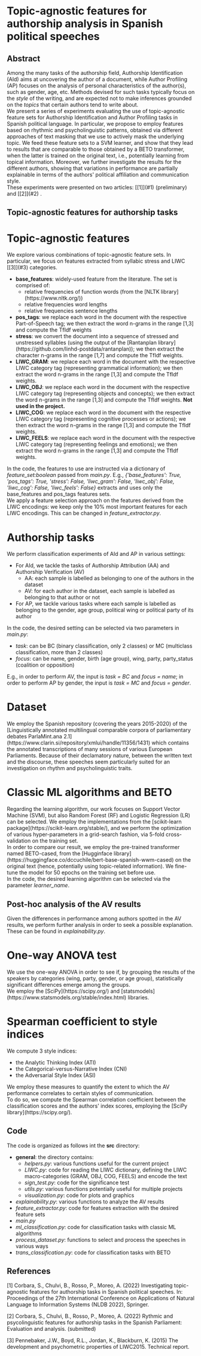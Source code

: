 # Topic-agnostic features for authorship analysis in Spanish political speeches

## Abstract
<p>Among the many tasks of the authorship field, Authorship Identification (AId) aims at uncovering the author of a document, while Author Profiling (AP) focuses on the analysis of personal characteristics of the author(s), such as gender, age, etc. Methods devised for such tasks typically focus on the <em>style</em> of the writing, and are expected not to make inferences grounded on the <em>topics</em> that certain authors tend to write about. <br>
We present a series of experiments evaluating the use of topic-agnostic feature sets for Authorship Identification and Author Profiling tasks in Spanish political language. In particular, we propose to employ features based on rhythmic and psycholinguistic patterns, obtained via different approaches of text masking that we use to actively mask the underlying topic. We feed these feature sets to a SVM learner, and show that they lead to results that are comparable to 
those obtained by a BETO transformer, when the latter is trained on the original text, i.e., potentially learning from topical information. Moreover, we further investigate the results for the different authors, showing that variations in performance are partially explainable in terms of the authors' political affiliation and communication style. <br>
These experiments were presented on two articles: [[1]](#1) (preliminary) and [[2]](#2) .</p>

## Topic-agnostic features for authorship tasks
# Topic-agnostic features
<p>We explore various combinations of topic-agnostic feature sets. In particular, we focus on features extracted from syllabic stress and LIWC [[3]](#3) categories.
<ul>
<li><strong>base_features</strong>: widely-used feature from the literature. The set is comprised of:
<ul>
<li>relative frequencies of function words (from the [NLTK library](https://www.nltk.org/))</li>
<li>relative frequencies word lengths</li>
<li>relative frequencies sentence lengths</li>
</ul></li>
<li><strong>pos_tags</strong>: we replace each word in the document with the respective Part-of-Speech tag; we then extract the word n-grams in the range [1,3] and compute the TfIdf weights </li>
<li><strong>stress</strong>: we convert the document into a sequence of stressed and unstressed syllables (using the output of the [Rantanplan library](https://github.com/linhd-postdata/rantanplan)); we then extract the character n-grams in the range [1,7] and compute the TfIdf weights. </li>
<li><strong>LIWC_GRAM</strong>: we replace each word in the document with the respective LIWC category tag (representing grammatical information); we then extract the word n-grams in the range [1,3] and compute the TfIdf weights.</li>
<li><strong>LIWC_OBJ</strong>: we replace each word in the document with the respective LIWC category tag (representing objects and concepts); we then extract the word n-grams in the range [1,3] and compute the TfIdf weights. <strong>Not used in the project.</strong></li>
<li><strong>LIWC_COG</strong>: we replace each word in the document with the respective LIWC category tag (representing cognitive processes or actions); we then extract the word n-grams in the range [1,3] and compute the TfIdf weights.</li>
<li><strong>LIWC_FEELS</strong>: we replace each word in the document with the respective LIWC category tag (representing feelings and emotions); we then extract the word n-grams in the range [1,3] and compute the TfIdf weights.</li>
</ul>

In the code, the features to use are instructed via a dictionary of <em>feature_set:boolean</em> passed from <em>main.py</em>. E.g., <em>{'base_features': True, 'pos_tags': True, 'stress': False, 'liwc_gram': False, 'liwc_obj': False,
             'liwc_cog': False, 'liwc_feels': False}</em> extracts and uses only the base_features and pos_tags features sets.<br>
We apply a feature selection approach on the features derived from the LIWC encodings: we keep only the 10% most important features for each LIWC encodings. This can be changed in <em>feature_extractor.py</em>.</p>

# Authorship tasks
<p>We perform classification experiments of AId and AP in various settings:
<ul>
<li>For AId, we tackle the tasks of Authorship Attribution (AA) and Authorship Verification (AV)
<ul>
<li>AA: each sample is labelled as belonging to one of the authors in the dataset</li>
<li>AV: for each author in the dataset, each sample is labelled as belonging to that author or not</li></ul></li>
<li> For AP, we tackle various tasks where each sample is labelled as belonging to the gender, age group, political wing or political party of its author
</ul>
In the code, the desired setting can be selected via two parameters in <em>main.py</em>:
<ul>
<li><em>task</em>: can be BC (binary classification, only 2 classes) or MC (multiclass classification, more than 2 classes) </li>
<li><em>focus</em>: can be name, gender, birth (age group), wing, party, party_status (coalition or opposition) </li>
</ul>
E.g., in order to perform AV, the input is <em>task = BC</em> and <em>focus = name</em>; in order to perform AP by gender, the input is <em>task = MC</em> and <em>focus = gender</em>. 
</p>

# Dataset
<p>We employ the Spanish repository (covering the years 2015-2020) of the [Linguistically annotated multilingual comparable corpora of parliamentary debates ParlaMint.ana 2.1](https://www.clarin.si/repository/xmlui/handle/11356/1431) which contains the annotated transcriptions of many sessions of various European Parliaments. Because of their declamatory nature, between the written text and the discourse, these speeches seem particularly suited for an investigation on rhythm and psycholinguistic traits.</p>

# Classic ML algorithms and BETO
<p>Regarding the learning algorithm, our work focuses on Support Vector Machine (SVM), but also Random Forest (RF) and Logistic Regression (LR) can be selected. We employ the implementations from the [scikit-learn package](https://scikit-learn.org/stable/), and we perform the optimization of various hyper-parameters in a grid-search fashion, via 5-fold cross-validation on the training set. <br>
In order to compare our result, we employ the pre-trained transformer named BETO-cased, from the [Hugginface library] (https://huggingface.co/dccuchile/bert-base-spanish-wwm-cased) on the original text (hence, potentially using topic-related information). We fine-tune the model for 50 epochs on the training set before use. <br>
In the code, the desired learning algorithm can be selected via the parameter <em>learner_name</em>.</p>

## Post-hoc analysis of the AV results
<p> Given the differences in performance among authors spotted in the AV results, we perform further analysis in order to seek a possible explanation. These can be found in <em>explainability.py</em>. </p>

# One-way ANOVA test
<p> We use the one-way ANOVA in order to see if, by grouping the results of the speakers by categories (wing, party, gender, or age group), statistically significant differences emerge among the groups.<br>
We employ the [SciPy](https://scipy.org/) and [statsmodels](https://www.statsmodels.org/stable/index.html) libraries. </p>

# Spearman coefficient to style indices
<p> We compute 3 style indices:
<ul>
<li>the Analytic Thinking Index (ATI)</li>
<li>the Categorical-versus-Narrative Index (CNI)</li>
<li>the Adversarial Style Index (ASI)</li>
</ul>
We employ these measures to quantify the extent to which the AV performance correlates to certain styles of communication.<br>
To do so, we compute the Spearman correlation coefficient between the classification scores and the authors' index scores, employing the [SciPy library](https://scipy.org/). </p>

## Code 
<p>The code is organized as follows int the <strong>src</strong> directory:
<ul>
<li><strong>general</strong>: the directory contains: 
<ul>
<li> <em>helpers.py</em>: various functions useful for the current project </li>
<li> <em>LIWC.py</em>: code for reading the LIWC dictionary, defining the LIWC macro-categories (GRAM, OBJ, COG, FEELS) and encode the text </li>
<li> <em>sign_test.py</em>: code for the significance test </li>
<li> <em>utils.py</em>: various functions potentially useful for multiple projects </li>
<li> <em>visualization.py</em>: code for plots and graphics </li>
</ul>
<li><em>explainability.py</em>: various functions to analyze the AV results </li>
<li><em>feature_extractor.py</em>: code for features extraction with the desired feature sets </li>
<li><em>main.py</em>
<li><em>ml_classification.py</em>: code for classification tasks with classic ML algorithms </li>
<li><em>process_dataset.py</em>: functions to select and process the speeches in various ways </li>
<li><em>trans_classification.py</em>: code for classification tasks with BETO </li>
</ul>
</p>


## References
<a id="1">[1]</a>
Corbara, S., Chulvi, B., Rosso, P., Moreo, A. (2022) 
Investigating topic-agnostic features for authorship tasks in Spanish political speeches. 
In: Proceedings of the 27th International Conference on Applications of Natural Language to Information Systems (NLDB 2022), Springer.

<a id="2">[2]</a>
Corbara, S., Chulvi, B., Rosso, P., Moreo, A. (2022) 
Rythmic and psycolinguistic features for authorship tasks in the Spanish Parliament: Evaluation and analysis. 
(submitted)

<a id="3">[3]</a>
Pennebaker, J.W., Boyd, R.L., Jordan, K., Blackburn, K. (2015) 
The development and psychometric properties of LIWC2015. Technical report. 
